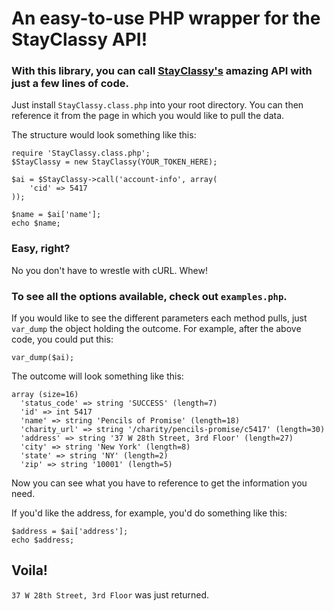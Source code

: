 # An easy-to-use PHP wrapper for the StayClassy API!

### With this library, you can call [StayClassy's](https://www.stayclassy.org) amazing API with just a few lines of code.

Just install `StayClassy.class.php` into your root directory.  You can then reference it from the page in which you would like to pull the data.

The structure would look something like this:

```
require 'StayClassy.class.php';
$StayClassy = new StayClassy(YOUR_TOKEN_HERE);

$ai = $StayClassy->call('account-info', array(
	'cid' => 5417 
));

$name = $ai['name'];
echo $name;

```

### Easy, right?

No you don't have to wrestle with cURL.  Whew!


### To see all the options available, check out `examples.php`.

If you would like to see the different parameters each method pulls, just `var_dump` the object holding the outcome.  For example, after the above code, you could put this:

```
var_dump($ai);
```

The outcome will look something like this: 

```
array (size=16)
  'status_code' => string 'SUCCESS' (length=7)
  'id' => int 5417
  'name' => string 'Pencils of Promise' (length=18)
  'charity_url' => string '/charity/pencils-promise/c5417' (length=30)
  'address' => string '37 W 28th Street, 3rd Floor' (length=27)
  'city' => string 'New York' (length=8)
  'state' => string 'NY' (length=2)
  'zip' => string '10001' (length=5)
```

Now you can see what you have to reference to get the information you need.  

If you'd like the address, for example, you'd do something like this:

```
$address = $ai['address'];
echo $address;
```

## Voila!

`37 W 28th Street, 3rd Floor` was just returned.
